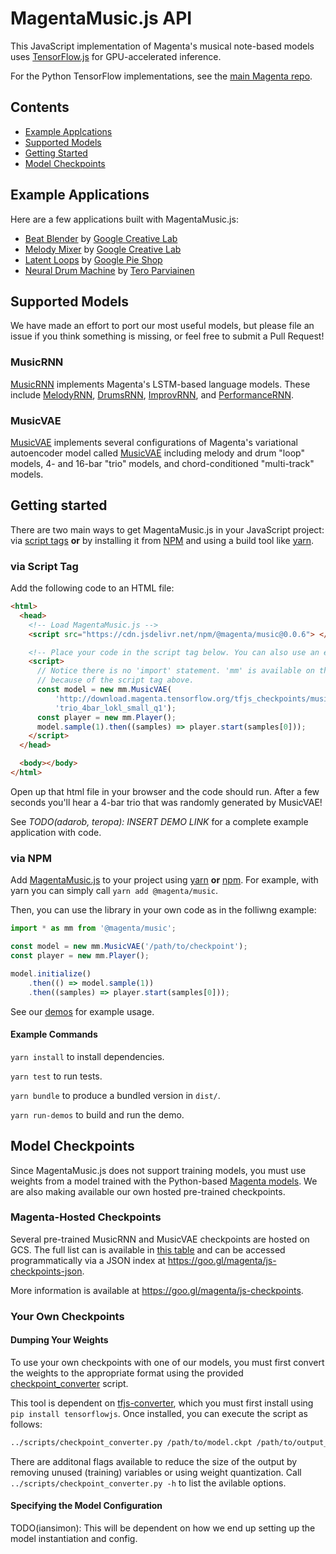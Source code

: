 # MagentaMusic.js API

This JavaScript implementation of Magenta's musical note-based models uses [TensorFlow.js](https://js.tensorflow.org) for GPU-accelerated inference.

For the Python TensorFlow implementations, see the [main Magenta repo](https://github.com/tensorflow/magenta).

## Contents

* [Example Applcations](#example-applications)
* [Supported Models](#supported-models)
* [Getting Started](#getting-started)
* [Model Checkpoints](#model-checkpoints)

## Example Applications

Here are a few applications built with MagentaMusic.js:

* [Beat Blender](https://g.co/beatblender) by [Google Creative Lab](https://github.com/googlecreativelab)
* [Melody Mixer](https://g.co/melodymixer) by [Google Creative Lab](https://github.com/googlecreativelab)
* [Latent Loops](https://goo.gl/magenta/latent-loops) by [Google Pie Shop](https://github.com/teampieshop)
* [Neural Drum Machine](https://codepen.io/teropa/pen/RMGxOQ) by [Tero Parviainen](https://github.com/teropa)

## Supported Models

We have made an effort to port our most useful models, but please file an issue if you think something is
missing, or feel free to submit a Pull Request!

### MusicRNN
[MusicRNN](./music_rnn) implements Magenta's LSTM-based language models. These include [MelodyRNN][melody-rnn], [DrumsRNN][drums-rnn], [ImprovRNN][improv-rnn], and [PerformanceRNN][performance-rnn].

### MusicVAE
[MusicVAE](./music_vae) implements several configurations of Magenta's variational autoencoder model called [MusicVAE][music-vae] including melody and drum "loop" models, 4- and 16-bar "trio" models, and chord-conditioned "multi-track" models.

## Getting started

There are two main ways to get MagentaMusic.js in your JavaScript project:
via [script tags](https://developer.mozilla.org/en-US/docs/Learn/HTML/Howto/Use_JavaScript_within_a_webpage) **or** by installing it from [NPM](https://www.npmjs.com/)
and using a build tool like [yarn](https://yarnpkg.com/en/).

### via Script Tag

Add the following code to an HTML file:

```html
<html>
  <head>
    <!-- Load MagentaMusic.js -->
    <script src="https://cdn.jsdelivr.net/npm/@magenta/music@0.0.6"> </script>

    <!-- Place your code in the script tag below. You can also use an external .js file -->
    <script>
      // Notice there is no 'import' statement. 'mm' is available on the index-page
      // because of the script tag above.
      const model = new mm.MusicVAE(
          'http://download.magenta.tensorflow.org/tfjs_checkpoints/music_vae/' +
          'trio_4bar_lokl_small_q1');
      const player = new mm.Player();
      model.sample(1).then((samples) => player.start(samples[0]));
    </script>
  </head>

  <body></body>
</html>
```

Open up that html file in your browser and the code should run. After a few seconds you'll
hear a 4-bar trio that was randomly generated by MusicVAE!

See *TODO(adarob, teropa): INSERT DEMO LINK* for a complete example application with code.

### via NPM

Add [MagentaMusic.js][mm-npm] to your project using [yarn](https://yarnpkg.com/en/) **or** [npm](https://docs.npmjs.com/cli/npm).
For example, with yarn you can simply call `yarn add @magenta/music`.

Then, you can use the library in your own code as in the folliwng example:

```js
import * as mm from '@magenta/music';

const model = new mm.MusicVAE('/path/to/checkpoint');
const player = new mm.Player();

model.initialize()
    .then(() => model.sample(1))
    .then((samples) => player.start(samples[0]));
```

See our [demos](./demos) for example usage.

#### Example Commands

`yarn install` to install dependencies.

`yarn test` to run tests.

`yarn bundle` to produce a bundled version in `dist/`.

`yarn run-demos` to build and run the demo.

## Model Checkpoints

Since MagentaMusic.js does not support training models, you must use weights from a model trained with the Python-based [Magenta models][magenta-models]. We are also making available our own hosted pre-trained checkpoints.

### Magenta-Hosted Checkpoints

Several pre-trained MusicRNN and MusicVAE checkpoints are hosted on GCS. The full list can is available in [this table](checkpoints/README.md#table) and can be accessed programmatically via a JSON index at https://goo.gl/magenta/js-checkpoints-json.

More information is available at https://goo.gl/magenta/js-checkpoints.

### Your Own Checkpoints

#### Dumping Your Weights
To use your own checkpoints with one of our models, you must first convert the weights to the appropriate format using the provided [checkpoint_converter](../scripts/checkpoint_converter.py) script.

This tool is dependent on [tfjs-converter](https://github.com/tensorflow/tfjs-converter), which you must first install using `pip install tensorflowjs`. Once installed, you can execute the script as follows:

```bash
../scripts/checkpoint_converter.py /path/to/model.ckpt /path/to/output_dir
```

There are additonal flags available to reduce the size of the output by removing unused (training) variables or using weight quantization. Call `../scripts/checkpoint_converter.py -h` to list the avilable options.

#### Specifying the Model Configuration

TODO(iansimon): This will be dependent on how we end up setting up the model instantiation and config.

<!-- links -->
[melody-rnn]: https://github.com/tensorflow/magenta/tree/master/magenta/models/melody_rnn
[drums-rnn]: https://github.com/tensorflow/magenta/tree/master/magenta/models/drums_rnn
[improv-rnn]: https://github.com/tensorflow/magenta/tree/master/magenta/models/improv_rnn
[performance-rnn]: https://github.com/tensorflow/magenta/tree/master/magenta/models/performance_rnn
[magenta-models]: https://github.com/tensorflow/magenta/tree/master/magenta/models
[music-vae]: https://g.co/musicvae
[mm-npm]: https://www.npmjs.com/package/@magenta/music

